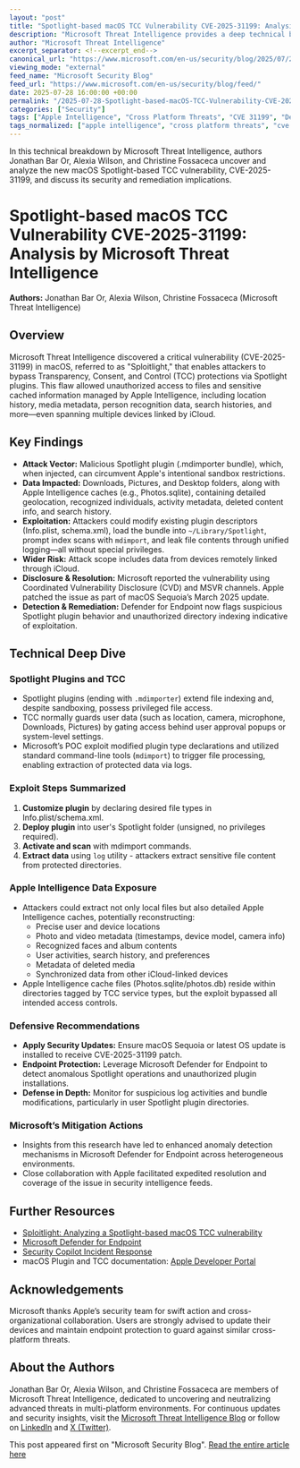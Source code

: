 ```yaml
---
layout: "post"
title: "Spotlight-based macOS TCC Vulnerability CVE-2025-31199: Analysis by Microsoft Threat Intelligence"
description: "Microsoft Threat Intelligence provides a deep technical breakdown of a critical macOS vulnerability (CVE-2025-31199) involving Spotlight plugins, which allowed bypassing Transparency, Consent, and Control (TCC) protections to exfiltrate sensitive user data, including Apple Intelligence caches. The article covers exploit techniques, details on exposure, the patch process, defensive recommendations, and enhancements integrated into Microsoft Defender for Endpoint. The post highlights both technical and practical steps for securing heterogeneous networks against cross-platform vulnerabilities."
author: "Microsoft Threat Intelligence"
excerpt_separator: <!--excerpt_end-->
canonical_url: "https://www.microsoft.com/en-us/security/blog/2025/07/28/sploitlight-analyzing-a-spotlight-based-macos-tcc-vulnerability/"
viewing_mode: "external"
feed_name: "Microsoft Security Blog"
feed_url: "https://www.microsoft.com/en-us/security/blog/feed/"
date: 2025-07-28 16:00:00 +00:00
permalink: "/2025-07-28-Spotlight-based-macOS-TCC-Vulnerability-CVE-2025-31199-Analysis-by-Microsoft-Threat-Intelligence.html"
categories: ["Security"]
tags: ["Apple Intelligence", "Cross Platform Threats", "CVE 31199", "Defensive Security", "Exploit Techniques", "Icloud Security", "Macos", "Mdimporter", "Microsoft Defender For Endpoint", "Microsoft Threat Intelligence", "News", "Photos.sqlite", "Sandboxing", "Security", "Security Update", "Spotlight Plugins", "TCC Bypass", "Threat Detection", "Vulnerability Research"]
tags_normalized: ["apple intelligence", "cross platform threats", "cve 31199", "defensive security", "exploit techniques", "icloud security", "macos", "mdimporter", "microsoft defender for endpoint", "microsoft threat intelligence", "news", "photos dot sqlite", "sandboxing", "security", "security update", "spotlight plugins", "tcc bypass", "threat detection", "vulnerability research"]
---
```


In this technical breakdown by Microsoft Threat Intelligence, authors Jonathan Bar Or, Alexia Wilson, and Christine Fossaceca uncover and analyze the new macOS Spotlight-based TCC vulnerability, CVE-2025-31199, and discuss its security and remediation implications.<!--excerpt_end-->

# Spotlight-based macOS TCC Vulnerability CVE-2025-31199: Analysis by Microsoft Threat Intelligence

**Authors:** Jonathan Bar Or, Alexia Wilson, Christine Fossaceca (Microsoft Threat Intelligence)

## Overview

Microsoft Threat Intelligence discovered a critical vulnerability (CVE-2025-31199) in macOS, referred to as "Sploitlight," that enables attackers to bypass Transparency, Consent, and Control (TCC) protections via Spotlight plugins. This flaw allowed unauthorized access to files and sensitive cached information managed by Apple Intelligence, including location history, media metadata, person recognition data, search histories, and more—even spanning multiple devices linked by iCloud.

## Key Findings

- **Attack Vector:** Malicious Spotlight plugin (.mdimporter bundle), which, when injected, can circumvent Apple's intentional sandbox restrictions.
- **Data Impacted:** Downloads, Pictures, and Desktop folders, along with Apple Intelligence caches (e.g., Photos.sqlite), containing detailed geolocation, recognized individuals, activity metadata, deleted content info, and search history.
- **Exploitation:** Attackers could modify existing plugin descriptors (Info.plist, schema.xml), load the bundle into `~/Library/Spotlight`, prompt index scans with `mdimport`, and leak file contents through unified logging—all without special privileges.
- **Wider Risk:** Attack scope includes data from devices remotely linked through iCloud.
- **Disclosure & Resolution:** Microsoft reported the vulnerability using Coordinated Vulnerability Disclosure (CVD) and MSVR channels. Apple patched the issue as part of macOS Sequoia’s March 2025 update.
- **Detection & Remediation:** Defender for Endpoint now flags suspicious Spotlight plugin behavior and unauthorized directory indexing indicative of exploitation.

## Technical Deep Dive

### Spotlight Plugins and TCC

- Spotlight plugins (ending with `.mdimporter`) extend file indexing and, despite sandboxing, possess privileged file access.
- TCC normally guards user data (such as location, camera, microphone, Downloads, Pictures) by gating access behind user approval popups or system-level settings.
- Microsoft’s POC exploit modified plugin type declarations and utilized standard command-line tools (`mdimport`) to trigger file processing, enabling extraction of protected data via logs.

### Exploit Steps Summarized

1. **Customize plugin** by declaring desired file types in Info.plist/schema.xml.
2. **Deploy plugin** into user's Spotlight folder (unsigned, no privileges required).
3. **Activate and scan** with mdimport commands.
4. **Extract data** using `log` utility - attackers extract sensitive file content from protected directories.

### Apple Intelligence Data Exposure

- Attackers could extract not only local files but also detailed Apple Intelligence caches, potentially reconstructing:
  - Precise user and device locations
  - Photo and video metadata (timestamps, device model, camera info)
  - Recognized faces and album contents
  - User activities, search history, and preferences
  - Metadata of deleted media
  - Synchronized data from other iCloud-linked devices
- Apple Intelligence cache files (Photos.sqlite/photos.db) reside within directories tagged by TCC service types, but the exploit bypassed all intended access controls.

### Defensive Recommendations

- **Apply Security Updates:** Ensure macOS Sequoia or latest OS update is installed to receive CVE-2025-31199 patch.
- **Endpoint Protection:** Leverage Microsoft Defender for Endpoint to detect anomalous Spotlight operations and unauthorized plugin installations.
- **Defense in Depth:** Monitor for suspicious log activities and bundle modifications, particularly in user Spotlight plugin directories.

### Microsoft’s Mitigation Actions

- Insights from this research have led to enhanced anomaly detection mechanisms in Microsoft Defender for Endpoint across heterogeneous environments.
- Close collaboration with Apple facilitated expedited resolution and coverage of the issue in security intelligence feeds.

## Further Resources

- [Sploitlight: Analyzing a Spotlight-based macOS TCC vulnerability](https://www.microsoft.com/en-us/security/blog/2025/07/28/sploitlight-analyzing-a-spotlight-based-macos-tcc-vulnerability/)
- [Microsoft Defender for Endpoint](https://www.microsoft.com/security/business/endpoint-security/microsoft-defender-endpoint)
- [Security Copilot Incident Response](https://learn.microsoft.com/en-us/copilot/security/get-started-security-copilot)
- macOS Plugin and TCC documentation: [Apple Developer Portal](https://developer.apple.com/library/archive/documentation/CoreFoundation/Conceptual/CFBundles/AboutBundles/AboutBundles.html)

## Acknowledgements

Microsoft thanks Apple’s security team for swift action and cross-organizational collaboration. Users are strongly advised to update their devices and maintain endpoint protection to guard against similar cross-platform threats.

## About the Authors

Jonathan Bar Or, Alexia Wilson, and Christine Fossaceca are members of Microsoft Threat Intelligence, dedicated to uncovering and neutralizing advanced threats in multi-platform environments. For continuous updates and security insights, visit the [Microsoft Threat Intelligence Blog](https://aka.ms/threatintelblog) or follow on [LinkedIn](https://www.linkedin.com/showcase/microsoft-threat-intelligence) and [X (Twitter)](https://x.com/MsftSecIntel).

This post appeared first on "Microsoft Security Blog". [Read the entire article here](https://www.microsoft.com/en-us/security/blog/2025/07/28/sploitlight-analyzing-a-spotlight-based-macos-tcc-vulnerability/)
